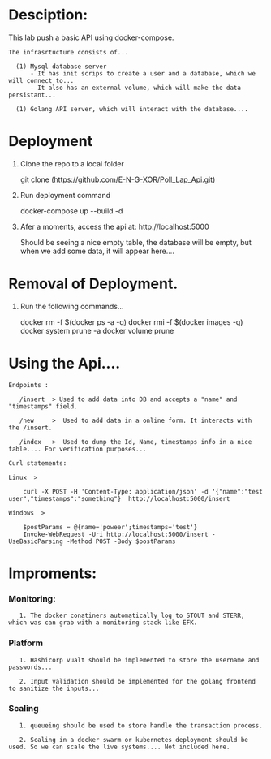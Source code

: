 # Desciption:

  This lab push a basic API using docker-compose. 
  
    The infrasrtucture consists of...
    
      (1) Mysql database server
          - It has init scrips to create a user and a database, which we will connect to...
          - It also has an external volume, which will make the data persistant... 
          
      (1) Golang API server, which will interact with the database....
  
  
  
  
# Deployment

   1. Clone the repo to a local folder
   
      git clone (https://github.com/E-N-G-XOR/Poll_Lap_Api.git)
      
   2. Run deployment command
   
      docker-compose up --build -d
      
   3. Afer a moments, access the api at: http://localhost:5000
   
      Should be seeing a nice empty table, the database will be empty, but when we add some data, it will appear here....
      
# Removal of Deployment.
   1. Run the following commands...
   
      docker rm -f $(docker ps -a -q)
      docker rmi -f $(docker images -q)
      docker system prune -a
      docker volume prune 


# Using the Api....
    
    Endpoints :
    
       /insert  > Used to add data into DB and accepts a "name" and "timestamps" field. 
       
       /new     >  Used to add data in a online form. It interacts with the /insert.
       
       /index   >  Used to dump the Id, Name, timestamps info in a nice table.... For verification purposes...
       
    Curl statements:
    
    Linux  >
    
        curl -X POST -H 'Content-Type: application/json' -d '{"name":"test user","timestamps":"something"}' http://localhost:5000/insert
      
    Windows  >
    
        $postParams = @{name='poweer';timestamps='test'}
        Invoke-WebRequest -Uri http://localhost:5000/insert -UseBasicParsing -Method POST -Body $postParams
      

 
# Improments:
 
###   Monitoring: 
  
       1. The docker conatiners automatically log to STOUT and STERR, which was can grab with a monitoring stack like EFK.

###   Platform

       1. Hashicorp vualt should be implemented to store the username and passwords...

       2. Input validation should be implemented for the golang frontend to sanitize the inputs...


###   Scaling

       1. queueing should be used to store handle the transaction process.

       2. Scaling in a docker swarm or kubernetes deployment should be used. So we can scale the live systems.... Not included here.

 
